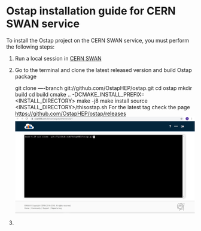 Ostap installation guide for CERN SWAN service
==============================================
To install the Ostap project on the CERN SWAN service, you must perform the following steps:

1. Run a local session in [CERN SWAN](http://swan.cern.ch/)
2. Go to the terminal and clone the latest released version and build Ostap package
    
    git clone —-branch <latest tag> git://github.com/OstapHEP/ostap.git
    cd ostap
    mkdir build
    cd build
    cmake .. -DCMAKE_INSTALL_PREFIX=<INSTALL_DIRECTORY>
    make -j8
    make install
    source <INSTALL_DIRECTORY>/thisostap.sh 
For the latest tag check the page https://github.com/OstapHEP/ostap/releases
![Image Terminal](https://github.com/Pro100Tema/SWAN_Image/blob/master/terminal.jpg)

3.
